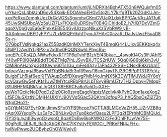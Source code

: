 https://www.plantuml.com/plantuml/uml/jLNDRXit4BxhATX53n8WQuisfm05uiYkarQsL4bkUnD6ov54Xqjk-EDOAVeqEHGv5tq2lLY7krfg9Tk20ZGdKUJm-xxvPeRxoZempkUozOrGcVGSsSgvmhvCKmCVUalXLdxkBPfCAuVAzJATfuK45UwSMSUbcAVz5sUZi7LxFKXpi0uDRStwT0E4GjChIdoE2_h7tlQ7DxVZmGaqpXV0pGyxEa6dPmkAEBE54GvjUlzzxqNlkuXzSVbRW9_yB-1rAXplmvcDBFt1yFPYU7LxMXQPr9xhfTynrJi7HArO0czaRLDaJvUwzF5uaD8Sx-n-O7GbpTVslNpkq21axZ558zdKQIrjMXYTerkXjwT4BmqiG44LUixv6EKKbkq4x5fbIPTzAydIYLjBP3-o2x0hv0FQQNSwhLPhycRu-snqEPuCRsQZuNWwFdyxRTF1P6qTvhFB1zVEf43bkac__4swoKI4Cs3lFJAhfSY40wPP0Kl8AK8ddTO8ZTMg7IhLJSvvBXJTCS2rIUW_5Qq0jG86bj6kih3vU_ClMiRnAHJh2pGGG0wm60Ts1Gu_mFeGDjzyTaPa432FSSHCNsklE9XrUra1TbdoavVazpgJ65awVxRYqBNdaBr3nRl9wsf16cxGkjwTFJ39O8PpP13T8YcVzBuIgbFLh5Iaf6eoKjTWAupEq5fDXewgPMb14oJmNX5K3DWTlMJWdJRY8oYkcVQawGw5etyKts1UwZtMYtcxREbP8rULbT8vy9BmUZtvTH3iDpbyH7MqgFjS9JBHFMQBkNuLlgQfST88EBRCFa8oYa5DsjXXH-guWoTQciicNoD7qcDzZiz0Cio9zyrqEagdVqptzMzdlvk4kPvhC9pn1axeXog2LfSFOluSXztNlOMjH4UIXlYJ90VVg5Gac52QKrm3dfpuP3_hXQ5bsOsZi273hN1gjCHo21-sGtYjbN3Q7EyHXinIJimwSFx0YFB9hcoe7hCTTJtBLMCoVaZH55_UZrVZB8qnAqrXGYsqoPyILsEaFzCBNLkvQvr7up8kdvfQasu2LPF3g2fEPrhMOBMQlJd_GY32gJyJ4I3wyqGzwsoQ_8qaKDsBw6kpKWKO23Fe3DnlFfUwVe75E-90gPdR_5E8J6_Ba3cXbQK7mC7IKYsttyFEWOCr_PRKeFNI4JFHx-hvINyPwwo2UOByhzOhOWjVwly0

